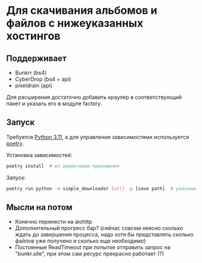 # Для скачивания альбомов и файлов с нижеуказанных хостингов

## Поддерживает

- Bunkrr (bs4)
- CyberDrop (bs4 + api)
- pixeldrain (api)

Для расширения достаточно добавить краулер в соответствующий пакет и указать его в модуле
factory.

## Запуск

Требуется [Python 3.11](https://www.python.org/), а для управления зависимостями
используется [poetry](https://python-poetry.org/).

Установка зависимостей:

```bash
poetry install  # из директории приложения
```

Запуск:

```bash
poetry run python -m simple_downloader [url] -p [save path]  # указание пути является опциональным
```

## Мысли на потом

- Конечно перенести на aiohttp
- Дополнительный прогресс бар? (сейчас совсем неясно сколько ждать до завершения процесса, надо хотя
  бы представлять сколько файлов уже получено и сколько еще необходимо)
- Постоянные ReadTimeout при попытке отправить запрос на "bunkr.site", при этом сам ресурс прекрасно
  работает (?)

